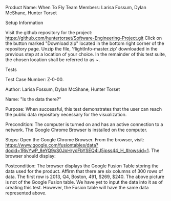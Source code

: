 Product Name: When To Fly
Team Members: Larisa Fossum, Dylan McShane, Hunter Torset

Setup Information

Visit the github repository for the project: https://github.com/huntertorset/Software-Engineering-Project.git
Click on the button marked "Download zip" located in the bottom right corner of the repository page.
Unzip the file, 'flightInfo-master.zip' downloaded in the previous step at a location of your choice. In the remainder of this test suite, the chosen location shall be referred to as ~.

Tests

Test Case Number: Z-0-00.

Author: Larisa Fossum, Dylan McShane, Hunter Torset

Name: "Is the data there?"

Purpose: When successful, this test demonstrates that the user can reach the public data repository necessary for the visualization.

Precondition: The computer is turned on and has an active connection to a network. The Google Chrome Browser is installed on the computer.

Steps:
Open the Google Chrome Browser.
From the browser, visit: https://www.google.com/fusiontables/data?docid=1RivYwP_8eYQ9xS0JpHrydFbYSEQ4lJ5ipss44_H_#rows:id=1. The browser should display:



Postcondition: The browser displays the Google Fusion Table storing the data used for the product. Affirm that there are six columns of 300 rows of data. The first row is 2013, Q4, Boston, 491, $269, $240.  The above picture is not of the Google Fusion table. We have yet to input the data into it as of creating this test. However, the Fusion table will have the same data represented above.


